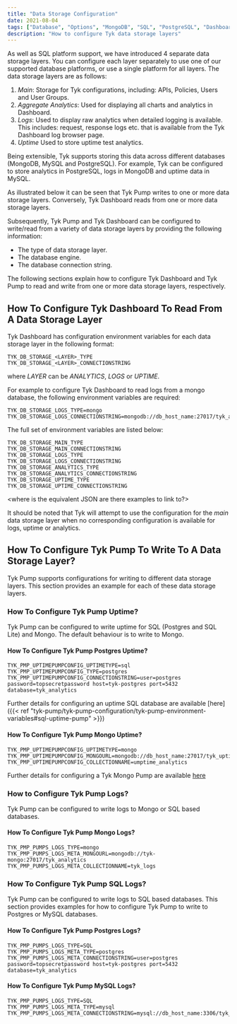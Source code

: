 ```yaml
---
title: "Data Storage Configuration"
date: 2021-08-04
tags: ["Database", "Options", "MongoDB", "SQL", "PostgreSQL", "Dashboard"]
description: "How to configure Tyk data storage layers"
---
```


As well as SQL platform support, we have introduced 4 separate data storage layers. You can configure each layer separately to use one of our supported database platforms, or use a single platform for all layers. The data storage layers are as follows:
1. *Main*: Storage for Tyk configurations, including: APIs, Policies, Users and User Groups.
2. *Aggregate Analytics*: Used for displaying all charts and analytics in Dashboard.
3. *Logs*: Used to display raw analytics when detailed logging is available. This includes: request, response logs etc. that is available from the Tyk Dashboard log browser page.
4. *Uptime* Used to store uptime test analytics.

Being extensible, Tyk supports storing this data across different databases (MongoDB, MySQL and PostgreSQL). For example, Tyk can be configured to store analytics in PostgreSQL, logs in MongoDB and uptime data in MySQL.

As illustrated below it can be seen that Tyk Pump writes to one or more data storage layers. Conversely, Tyk Dashboard reads from one or more data storage layers. 

<Add illustration here>

Subsequently, Tyk Pump and Tyk Dashboard can be configured to write/read from a variety of data storage layers by providing the following information:
- The type of data storage layer.
- The database engine.
- The database connection string.

The following sections explain how to configure Tyk Dashboard and Tyk Pump to read and write from one or more data storage layers, respectively.

## How To Configure Tyk Dashboard To Read From A Data Storage Layer

Tyk Dashboard has configuration environment variables for each data storage layer in the following format:

```console
TYK_DB_STORAGE_<LAYER>_TYPE
TYK_DB_STORAGE_<LAYER>_CONNECTIONSTRING
```

where *LAYER* can be *ANALYTICS*, *LOGS* or *UPTIME*.

For example to configure Tyk Dashboard to read logs from a mongo database, the following environment variables are required:

```console
TYK_DB_STORAGE_LOGS_TYPE=mongo
TYK_DB_STORAGE_LOGS_CONNECTIONSTRING=mongodb://db_host_name:27017/tyk_analytics
```

The full set of environment variables are listed below:

```console
TYK_DB_STORAGE_MAIN_TYPE
TYK_DB_STORAGE_MAIN_CONNECTIONSTRING
TYK_DB_STORAGE_LOGS_TYPE
TYK_DB_STORAGE_LOGS_CONNECTIONSTRING
TYK_DB_STORAGE_ANALYTICS_TYPE
TYK_DB_STORAGE_ANALYTICS_CONNECTIONSTRING
TYK_DB_STORAGE_UPTIME_TYPE
TYK_DB_STORAGE_UPTIME_CONNECTIONSTRING
```

<where is the equivalent JSON are there examples to link to?>

It should be noted that Tyk will attempt to use the configuration for the *main* data storage layer when no corresponding configuration is available for logs, uptime or analytics.


## How To Configure Tyk Pump To Write To A Data Storage Layer?

Tyk Pump supports configurations for writing to different data storage layers. This section provides an example for each of these data storage layers.

### How To Configure Tyk Pump Uptime?

Tyk Pump can be configured to write uptime for SQL (Postgres and SQL Lite) and Mongo.
The default behaviour is to write to Mongo.

#### How To Configure Tyk Pump Postgres Uptime?

```console
TYK_PMP_UPTIMEPUMPCONFIG_UPTIMETYPE=sql
TYK_PMP_UPTIMEPUMPCONFIG_TYPE=postgres
TYK_PMP_UPTIMEPUMPCONFIG_CONNECTIONSTRING=user=postgres password=topsecretpassword host=tyk-postgres port=5432 database=tyk_analytics
```

Further details for configuring an uptime SQL database are available [here]({{< ref "tyk-pump/tyk-pump-configuration/tyk-pump-environment-variables#sql-uptime-pump" >}})

#### How To Configure Tyk Pump Mongo Uptime?

```console
TYK_PMP_UPTIMEPUMPCONFIG_UPTIMETYPE=mongo
TYK_PMP_UPTIMEPUMPCONFIG_MONGOURL=mongodb://db_host_name:27017/tyk_uptime_db
TYK_PMP_UPTIMEPUMPCONFIG_COLLECTIONNAME=umptime_analytics
```

Further details for configuring a Tyk Mongo Pump are available [here](<{{ ref "tyk-pump/tyk-pump-configuration/tyk-pump-environment-variables#mongo-uptime-pump" }}>)

### How to Configure Tyk Pump Logs?

Tyk Pump can be configured to write logs to Mongo or SQL based databases.

#### How To Configure Tyk Pump Mongo Logs?

```console
TYK_PMP_PUMPS_LOGS_TYPE=mongo
TYK_PMP_PUMPS_LOGS_META_MONGOURL=mongodb://tyk-mongo:27017/tyk_analytics
TYK_PMP_PUMPS_LOGS_META_COLLECTIONNAME=tyk_logs
```

### How To Configure Tyk Pump SQL Logs?

Tyk Pump can be configured to write logs to SQL based databases. This section provides examples for how to configure Tyk Pump to write to Postgres or MySQL databases.

#### How To Configure Tyk Pump Postgres Logs?

```console
TYK_PMP_PUMPS_LOGS_TYPE=SQL
TYK_PMP_PUMPS_LOGS_META_TYPE=postgres
TYK_PMP_PUMPS_LOGS_META_CONNECTIONSTRING=user=postgres password=topsecretpassword host=tyk-postgres port=5432 database=tyk_analytics
```

#### How To Configure Tyk Pump MySQL Logs?

```console
TYK_PMP_PUMPS_LOGS_TYPE=SQL
TYK_PMP_PUMPS_LOGS_META_TYPE=mysql
TYK_PMP_PUMPS_LOGS_META_CONNECTIONSTRING=mysql://db_host_name:3306/tyk_logs_db
```
